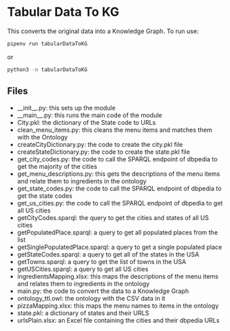 # Tabular Data To KG

This converts the original data into a Knowledge Graph. To run use:

```bash
pipenv run tabularDataToKG
```

or

```bash
python3 -m tabularDataToKG
```

## Files

- \_\_init__.py: this sets up the module
- \_\_main__.py: this runs the main code of the module
- City.pkl: the dictionary of the State code to URLs
- clean_menu_items.py: this cleans the menu items and matches them with the Ontology
- createCityDictionary.py: the code to create the city.pkl file
- createStateDictionary.py: the code to create the state.pkl file
- get_city_codes.py: the code to call the SPARQL endpoint of dbpedia to get the majority of the cities
- get_menu_descriptions.py: this gets the descriptions of the menu items and relate them to ingredients in the ontology
- get_state_codes.py: the code to call the SPARQL endpoint of dbpedia to get the state codes
- get_us_cities.py: the code to call the SPARQL endpoint of dbpedia to get all US cities
- getCityCodes.sparql: the query to get the cities and states of all US cities
- getPopulatedPlace.sparql: a query to get all populated places from the list
- getSinglePopulatedPlace.sparql: a query to get a single populated place
- getStateCodes.sparql: a query to get all of the states in the USA
- getTowns.sparql: a query to get the list of towns in the USA
- getUSCities.sparql: a query to get all US cities
- ingredientsMapping.xlsx: this maps the descriptions of the menu items and relates them to ingredients in the ontology
- main.py: the code to convert the data to a Knowledge Graph
- ontology_ttl.owl: the ontology with the CSV data in it
- pizzaMapping.xlsx: this maps the menu names to items in the ontology
- state.pkl: a dictionary of states and their URLS
- urlsPlain.xlsx: an Excel file containing the cities and their dbpedia URLs
